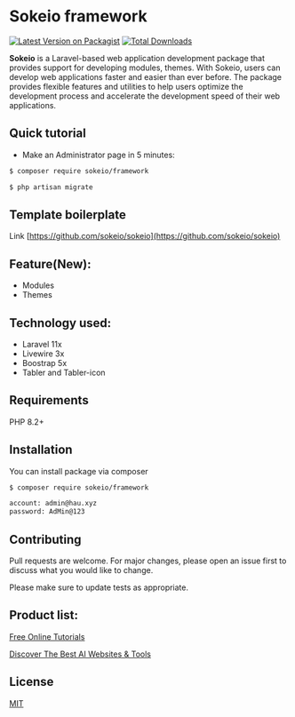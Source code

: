 # Sokeio framework

[![Latest Version on Packagist](https://img.shields.io/packagist/v/sokeio/framework.svg?style=flat-square)](https://packagist.org/packages/sokeio/framework)
[![Total Downloads](https://img.shields.io/packagist/dt/sokeio/framework.svg?style=flat-square)](https://packagist.org/packages/sokeio/framework)

**Sokeio** is a Laravel-based web application development package that provides support for developing modules, themes. With Sokeio, users can develop web applications faster and easier than ever before. The package provides flexible features and utilities to help users optimize the development process and accelerate the development speed of their web applications.

## Quick tutorial

- Make an Administrator page in 5 minutes:

```bash
$ composer require sokeio/framework
```

```bash
$ php artisan migrate
```
## Template boilerplate

Link [https://github.com/sokeio/sokeio](https://github.com/sokeio/sokeio)

## Feature(New):

- Modules
- Themes

## Technology used:

- Laravel 11x
- Livewire 3x
- Boostrap 5x
- Tabler and Tabler-icon

## Requirements

PHP 8.2+

## Installation

You can install package via composer

```bash
$ composer require sokeio/framework
```

```bash
account: admin@hau.xyz
password: AdMin@123

```

## Contributing

Pull requests are welcome. For major changes, please open an issue first to discuss what you would like to change.

Please make sure to update tests as appropriate.

## Product list:

[Free Online Tutorials](https://tutorialaz.com/)

[Discover The Best AI Websites & Tools](https://hau.xyz/)

## License

[MIT](./LICENSE)
